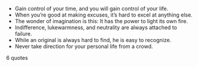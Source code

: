  - Gain control of your time, and you will gain control of your life.
 - When you’re good at making excuses, it’s hard to excel at anything else.
 - The wonder of imagination is this: It has the power to light its own fire.
 - Indifference, lukewarmness, and neutrality are always attached to failure.
 - While an original is always hard to find, he is easy to recognize.
 - Never take direction for your personal life from a crowd.

6 quotes